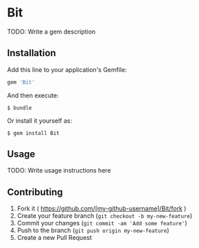 # Bit

TODO: Write a gem description

## Installation

Add this line to your application's Gemfile:

```ruby
gem 'Bit'
```

And then execute:

    $ bundle

Or install it yourself as:

    $ gem install Bit

## Usage

TODO: Write usage instructions here

## Contributing

1. Fork it ( https://github.com/[my-github-username]/Bit/fork )
2. Create your feature branch (`git checkout -b my-new-feature`)
3. Commit your changes (`git commit -am 'Add some feature'`)
4. Push to the branch (`git push origin my-new-feature`)
5. Create a new Pull Request
